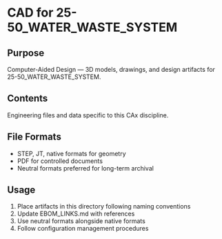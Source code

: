 # CAD for 25-50_WATER_WASTE_SYSTEM

## Purpose
Computer-Aided Design — 3D models, drawings, and design artifacts for 25-50_WATER_WASTE_SYSTEM.

## Contents
Engineering files and data specific to this CAx discipline.

## File Formats
- STEP, JT, native formats for geometry
- PDF for controlled documents
- Neutral formats preferred for long-term archival

## Usage
1. Place artifacts in this directory following naming conventions
2. Update EBOM_LINKS.md with references
3. Use neutral formats alongside native formats
4. Follow configuration management procedures
